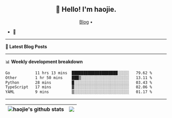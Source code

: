 <h2 align="center">👋 Hello! I'm haojie.</h2>
<p align="center">
  <a href="https://aoyouer.com">Blog</a> •
</p>


- 🔭 


-------

**📝 Latest Blog Posts**


-------

📊 **Weekly development breakdown**
<!--START_SECTION:waka-->

```txt
Go           11 hrs 13 mins  ████████████████████░░░░░   79.62 %
Other        1 hr 50 mins    ███▒░░░░░░░░░░░░░░░░░░░░░   13.11 %
Python       28 mins         █░░░░░░░░░░░░░░░░░░░░░░░░   03.43 %
TypeScript   17 mins         ▓░░░░░░░░░░░░░░░░░░░░░░░░   02.06 %
YAML         9 mins          ▒░░░░░░░░░░░░░░░░░░░░░░░░   01.17 %
```

<!--END_SECTION:waka-->

-------



| <img align="center" src="https://github-readme-stats.vercel.app/api?username=haojie06&show_icons=true&theme=graywhite&show_icons=true&count_private=true&include_all_commits=true&hide_border=true" alt="haojie's github stats" /> | <img align="center" src="https://github-readme-stats.vercel.app/api/top-langs/?username=haojie06&layout=compact&theme=graywhite&hide_border=true&hide=css,html" /> |
| ------------- | ------------- |


